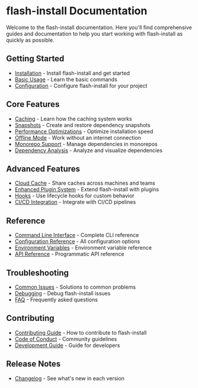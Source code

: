 # flash-install Documentation

Welcome to the flash-install documentation. Here you'll find comprehensive guides and documentation to help you start working with flash-install as quickly as possible.

## Getting Started

* [Installation](getting-started.md) - Install flash-install and get started
* [Basic Usage](basic-usage.md) - Learn the basic commands
* [Configuration](configuration.md) - Configure flash-install for your project

## Core Features

* [Caching](caching.md) - Learn how the caching system works
* [Snapshots](snapshots.md) - Create and restore dependency snapshots
* [Performance Optimizations](performance.md) - Optimize installation speed
* [Offline Mode](offline-mode.md) - Work without an internet connection
* [Monorepo Support](monorepo.md) - Manage dependencies in monorepos
* [Dependency Analysis](dependency-analysis.md) - Analyze and visualize dependencies

## Advanced Features

* [Cloud Cache](cloud-cache.md) - Share caches across machines and teams
* [Enhanced Plugin System](enhanced-plugin-system.md) - Extend flash-install with plugins
* [Hooks](hooks.md) - Use lifecycle hooks for custom behavior
* [CI/CD Integration](ci-cd.md) - Integrate with CI/CD pipelines

## Reference

* [Command Line Interface](cli.md) - Complete CLI reference
* [Configuration Reference](config-reference.md) - All configuration options
* [Environment Variables](environment-variables.md) - Environment variable reference
* [API Reference](api.md) - Programmatic API reference

## Troubleshooting

* [Common Issues](common-issues.md) - Solutions to common problems
* [Debugging](debugging.md) - Debug flash-install issues
* [FAQ](faq.md) - Frequently asked questions

## Contributing

* [Contributing Guide](contributing.md) - How to contribute to flash-install
* [Code of Conduct](code-of-conduct.md) - Community guidelines
* [Development Guide](development.md) - Guide for developers

## Release Notes

* [Changelog](changelog.md) - See what's new in each version
